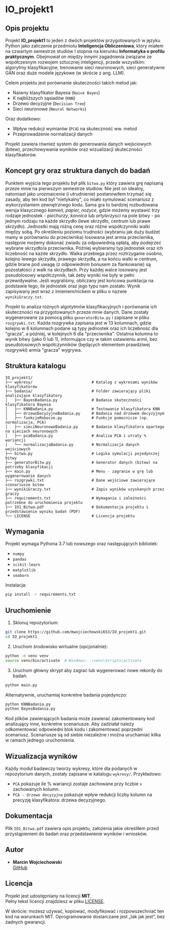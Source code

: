 # IO_projekt1

## Opis projektu

Projekt **IO_projekt1** to jeden z dwóch projektów przygotowanych w języku Python jako zaliczenie przedmiotu **Inteligencja Obliczeniowa**, który miałem na czwartym semestrze studiów I stopnia na kierunku **Informatyka o profilu praktycznym**. Obejmował on między innymi zagadnienia związane ze współczesnym rozwojem sztucznej inteligencji, przede wszystkim: algorytmy klasyfikacyjne, trenowanie sieci neuronowych, sieci generatywne GAN oraz duże modele językowe (w skrócie z ang. LLM).

Celem projektu jest porównanie skuteczności takich metod jak:

- Naiwny klasyfikator Bayesa (`Naive Bayes`)
- K najbliższych sąsiadów (`KNN`)
- Drzewo decyzyjne (`Decision Tree`)
- Sieci neuronowe (`Neural Networks`)

Oraz dodatkowo:

- Wpływ redukcji wymiarów (`PCA`) na skuteczność ww. metod
- Przeprowadzenie normalizacji danych

Projekt zawiera również system do generowania danych wejściowych (bitew), przechowywania wyników oraz wizualizacji skuteczności klasyfikatorów.

## Koncept gry oraz struktura danych do badań

Punktem wyjścia tego projektu był plik `bitwa.py` który zawiera grę napisaną przeze mnie na pierwszym semestrze studiów. Nie jest on idealny, natomiast jako urozmaicenie (i utrudnienie) postanowiłem trzymać się zasady, aby ten kod był "nietykalny", co miało symulować scenariusz z wykorzystaniem zewnętrznego kodu. Sama gra to bardziej rozbudowana wersja klasycznego _kamień, papier, nożyce_, gdzie możemy wystawić trzy rodzaje jednostek - _piechurzy_, _konnica_ lub _artylerzysci_ na pole bitwy - po jednym rodzaju na każde skrzydło (lewe skrzydło, centrum lub prawe skrzydło). Jednostki mają różną cenę oraz różne współczynniki walki między sobą. Po określeniu poziomu trudności (wybraniu jak duży budżet mamy w porównaniu do przeciwnika) losowana jest armia przeciwnika, następnie możemy dokonać zwiadu za odpowiednią opłatą, aby podejrzeć wybrane skrzydło/a przeciwnika. Później wybieramy typ jednostek oraz ich liczebność na każde skrzydło. Walka przebiega przez roztrzyganie osobno, kolejno lewego skrzydła, prawego skrzydła, a na końcu walki w centrum, gdzie brane pod uwagę (z odpowiednim bonusem za flankowanie) są pozostałości z walk na skrzydłach. Przy każdej walce losowany jest pseudolosowy współczynnik, tak żeby wyniki nie były w pełni przewidywalne. Jeśli wygraliśmy, obliczany jest końcowa punktacja na podstawie tego, ile jednostek oraz jego typu nam zostało. Wynik zapisywany jest wraz z imieniem/nickem w pliku o nazwie `wynikiGraczy.txt`.

Projekt to analiza różnych algotytmów klasyfikacyjnych i porównanie ich skuteczności na przygotowanych przeze mnie danych. Dane zostały wygenerowane za pomocą pliku `generatorBitw.py` i zapisane w pliku `rozgrywki.txt`. Każda rozgrywka zapisana jest w 13 kolumnach, gdzie kolejno w 6 kolumnach podane są typy jednostek oraz ich liczebność dla "gracza", a później, w kolejnych 6 dla "przeciwnika". Ostatnia kolumna to wynik bitwy (jako 0 lub 1), informujące czy w takim ustawieniu armii, bez pseudolosowych współczynników (będących elementem prawdziwej rozgrywki) armia "gracza" wygrywa.

## Struktura katalogu

```
IO_projekt1/
├── wykresy/                          # Katalog z wykresami wyników klasyfikatorów
├── badania/                          # Folder zawierający pliki analizujące klasyfikatory
│   ├── BayesBadania.py               # Badanie skuteczności klasyfikatora Bayesa
│   ├── KNNBadania.py                 # Testowanie klasyfikatora KNN
│   ├── drzewoDecyzyjneBadania.py     # Badania nad drzewem decyzyjnym
│   ├── funkcjeRobocze.py             # Funkcje pomocnicze (np. normalizacja, PCA)
│   ├── sieciNeuronoweBadania.py      # Badanie klasyfikatora opartego na sieciach neuronowych
│   ├── pcaBadania.py                 # Analiza PCA i utraty % wariancji
│   └── normalizacjaBadania.py        # Normalizacja danych wejściowych
├── bitwa.py                          # Logika symulacji pojedynczej bitwy
├── generatorBitw.py                  # Generator danych (bitew) na potrzeby klasyfikacji
├── main.py                           # Menu - zagranie w grę lub wygenerowanie danych
├── rozgrywki.txt                     # Dane wejściowe zawierające scenariusze bitew
├── wynikiGraczy.txt                  # Zapis wyników uzyskanych przez graczy
├── requirements.txt                  # Wymagania i zależności potrzebne do uruchomienia projektu
├── IO1_Bitwa.pdf                     # Dokumentacja projektu i przedstawienie wyniku badań (PDF)
└── LICENSE                           # Licencja projektu

```

## Wymagania

Projekt wymaga Pythona 3.7 lub nowszego oraz następujących bibliotek:

- `numpy`
- `pandas`
- `scikit-learn`
- `matplotlib`
- `seaborn`

Instalacja:

```bash
pip install -r requirements.txt
```

## Uruchomienie

1. Sklonuj repozytorium:

```bash
git clone https://github.com/mwojciechowski653/IO_projekt1.git
cd IO_projekt1
```

2. Uruchom środowisko wirtualne (opcjonalnie):

```bash
python -m venv venv
source venv/bin/activate  # Windows: .\venv\Scripts\activate
```

3. Uruchom główny skrypt aby zagrać lub wygenerować nowe rekordy do badań:

```bash
python main.py
```

Alternatywnie, uruchamiaj konkretne badania pojedynczo:

```bash
python KNNBadania.py
python BayesBadania.py
```

Kod plików zawierających badania może zawierać zakomentowany kod analizujący inne, konkretne scenariusze. Aby zadziałał należy odkomentować odpowiedni blok kodu i zakomentować poprzedni scenariusz. Scenariusze są od siebie niezależne i można uruchamiać kilka w ramach jednego uruchomienia.

## Wizualizacja wyników

Każdy moduł badawczy tworzy wykresy, które dla podanych w repozytorium danych, zostały zapisane w katalogu `wykresy/`. Przykładowo:

- `PCA` pokazuje ile % wariancji zostaje zachowane przy liczbie `x` zachowanych kolumn.
- `PCA - drzewo decyzyjne` pokazuje wpływ redukcji liczby kolumn na precyzję klasyfikatora: drzewa decyzyjnego.

## Dokumentacja

Plik `IO1_Bitwa.pdf` zawiera opis projektu, założenia jakie określiłem przed przystąpieniem do badań oraz przedstawienie wyników i wniosków.

## Autor

- **Marcin Wojciechowski**  
  [GitHub](https://github.com/mwojciechowski653)

## Licencja

Projekt jest udostępniany na licencji **MIT**.  
Pełny tekst licencji znajdziesz w pliku [LICENSE](LICENSE).

W skrócie: możesz używać, kopiować, modyfikować i rozpowszechniać ten kod na warunkach MIT. Oprogramowanie dostarczane jest „tak jak jest”, bez żadnych gwarancji.

